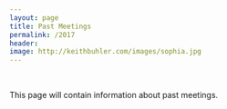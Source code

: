 ```yaml
---
layout: page
title: Past Meetings
permalink: /2017
header:
image: http://keithbuhler.com/images/sophia.jpg
---
```

<br>


This page will contain information about past meetings. 